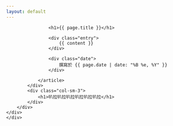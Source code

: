 ```yaml
--- 
layout: default 
---
```


<div class="card custom-border text-white bg-transparent">
    <div class="container_background blur"></div>
    <div class="card-body">
    <div class="container">
        <div class="row m-3">
            <div class="col-sm">
                <article class="post">

                    <h1>{{ page.title }}</h1>

                    <div class="entry">
                        {{ content }}
                    </div>

                    <div class="date">
                        撰寫於 {{ page.date | date: "%B %e, %Y" }}
                    </div>

                </article>
            </div>
            <div class="col-sm-3">
                <h1>叭拉叭拉叭拉叭拉叭拉叭拉</h1>
            </div>
        </div>
    </div>
    </div>
</div>